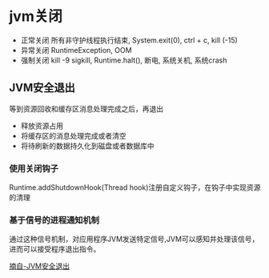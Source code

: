 # jvm关闭

* 正常关闭 所有非守护线程执行结束, System.exit(0), ctrl + c, kill (-15)
* 异常关闭 RuntimeException, OOM
* 强制关闭 kill -9 sigkill, Runtime.halt(), 断电, 系统关机, 系统crash

## JVM安全退出

等到资源回收和缓存区消息处理完成之后，再退出
* 释放资源占用
* 将缓存区的消息处理完成或者清空
* 将待刷新的数据持久化到磁盘或者数据库中

### 使用关闭钩子

Runtime.addShutdownHook(Thread hook)注册自定义钩子，在钩子中实现资源的清理

### 基于信号的进程通知机制

通过这种信号机制，对应用程序JVM发送特定信号,JVM可以感知并处理该信号，进而可以接受程序退出指令。


[摘自-JVM安全退出](https://tech.imdada.cn/2017/06/18/jvm-safe-exit) 